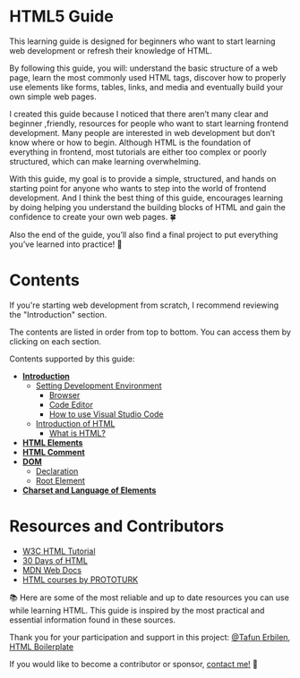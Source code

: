 <h1>HTML5 Guide</h1>

<p>
This learning guide is designed for beginners who want to start learning web development or refresh their knowledge of HTML.


By following this guide, you will: understand the basic structure of a web page, learn the most commonly used HTML tags, discover how to properly use elements like forms, tables, links, and media and eventually build your own simple web pages.


I created this guide because I noticed that there aren’t many clear and beginner ,friendly, resources for people who want to start learning frontend development. Many people are interested in web development but don’t know where or how to begin. Although HTML is the foundation of everything in frontend, most tutorials are either too complex or poorly structured, which can make learning overwhelming. 

With this guide, my goal is to provide a simple, structured, and hands on starting point for anyone who wants to step into the world of frontend development. And I think the best thing of this guide, encourages learning by doing helping you understand the building blocks of HTML and gain the confidence to create your own web pages. 🍀 


Also the end of the guide, you’ll also find a final project to put everything you’ve learned into practice! 🚀
</p>


<h1>Contents</h1
           
If you're starting web development from scratch, I recommend reviewing the "Introduction" section.

The contents are listed in order from top to bottom. You can access them by clicking on each section.

Contents supported by this guide:

- <a href="https://github.com/Kanzyone/HTML5-Guide/blob/main/Introduction.md#setting-development-environment" title="Introduction"> <b>Introduction</b> </a>
  - <a href="https://github.com/Kanzyone/HTML5-Guide/blob/main/Introduction.md#setting-development-environment"> Setting Development Environment</a>
    - [Browser](https://github.com/Kanzyone/HTML5-Guide/blob/main/Introduction.md#browser)
    - [Code Editor](https://github.com/Kanzyone/HTML5-Guide/blob/main/Introduction.md#code-editor)
    - [How to use Visual Studio Code](https://github.com/Kanzyone/HTML5-Guide/blob/main/Introduction.md#how-to-use-visual-studio-code)
  - <a href="https://github.com/Kanzyone/HTML5-Guide/blob/main/Introduction.md#introduction-of-html"> Introduction of HTML </a>
    - [What is HTML?](https://github.com/Kanzyone/HTML5-Guide/blob/main/Introduction.md#what-is-html)
- <a href="https://github.com/Kanzyone/HTML5-Guide/blob/main/HTML%20Elements.md#html-elements" title="HTML Elements"> <b> HTML Elements</b> </a>
- <a href="https://github.com/Kanzyone/HTML5-Guide/blob/main/HTML%20Comment.md#html-comment" title="HTML Comment"> <b> HTML Comment</b> </a>
- <a href="https://github.com/Kanzyone/HTML5-Guide/blob/main/DOM.md#dom" title="DOM"> <b>DOM</b> </a>
  - [Declaration](https://github.com/Kanzyone/HTML5-Guide/blob/main/DOM.md#declaration)
  - [Root Element](https://github.com/Kanzyone/HTML5-Guide/blob/main/DOM.md#root-element)
- <a href="" title="Charset and language of elements"> <b>Charset and Language of Elements</b> </a>

<h1>Resources and Contributors</h1>

- [W3C HTML Tutorial](https://www.w3schools.com/html/)
- [30 Days of HTML](https://github.com/Asabeneh/30-Days-Of-HTML)
- [MDN Web Docs](https://developer.mozilla.org/en-US/docs/Web/HTML)
- [HTML courses by PROTOTURK](https://youtube.com/playlist?list=PLfAfrKyDRWrG7tK01yW92A2j7Ou0qpOFm&si=FRcSF5DIHlx18aGw)


📚 Here are some of the most reliable and up to date resources you can use while learning HTML.
This guide is inspired by the most practical and essential information found in these sources.

Thank you for your participation and support in this project: [@Tafun Erbilen](https://github.com/tayfunerbilen), [HTML Boilerplate](https://github.com/h5bp/html5-boilerplate)

If you would like to become a contributor or sponsor, [contact me!](https://github.com/Kanzyone) 🤩
